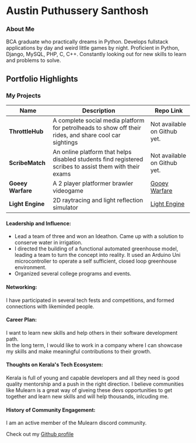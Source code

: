 # Austin Puthussery Santhosh

### About Me

BCA graduate who practically dreams in Python. Develops fullstack applications by day and weird little games by night.
Proficient in Python, Django, MySQL, PHP, C, C++. Constantly looking out for new skills to learn and problems to solve.


## Portfolio Highlights

### My Projects

| Name                | Description                                                                | Repo Link                                                      |
|---------------------|----------------------------------------------------------------------------|----------------------------------------------------------------|
| **ThrottleHub**  | A complete social media platform for petrolheads to show off their rides, and share cool car sightings                                        | Not available on Github yet.             |
| **ScribeMatch**  | An online platform that helps disabled students find registered scribes to assist them with their exams | Not available on Github yet.          |
| **Goeey Warfare**  | A 2 player platformer brawler videogame | [Gooey Warfare](https://github.com/exhaustined/Gooey-Warfare)           |
| **Light Engine**  | 2D raytracing and light reflection simulator | [Light Engine](https://github.com/exhaustined/light-engine)           |

#### Leadership and Influence:

* Lead a team of three and won an Ideathon. Came up with a solution to conserve water in irrigation.
* I directed the building of a functional automated greenhouse model, leading a team to turn the concept into reality. It used an Arduino Uni microcontroller
  to operate a self sufficient, closed loop greenhouse environment.
* Organized several college programs and events.

#### Networking:

I have participated in several tech fests and competitions, and formed connections with likeminded people.

#### Career Plan:

I want to learn new skills and help others in their software development path.  
In the long term, I would like to work in a company where I can showcase my skills and make meaningful contributions to their growth.

#### Thoughts on Kerala's Tech Ecosystem:

Kerala is full of young and capable developers and all they need is good quality mentorship and a push in the right direction. 
I believe communities like Mulearn is a great way of giveing these devs opportunities to get together and learn new skills and will help thousands, inlcuding me.

#### History of Community Engagement:

I am an active member of the Mulearn discord community.

Check out my [Github profile](https://github.com/exhaustined)
